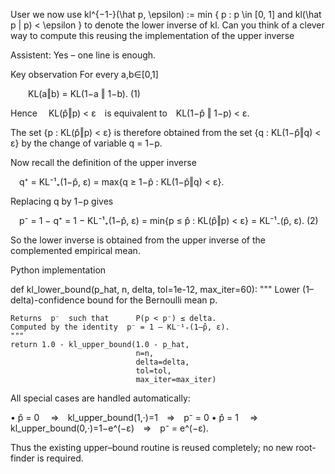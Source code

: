 User
we now use
kl^{−1-}(\hat p, \epsilon) := min { p : p \in [0, 1]  and kl(\hat p | p) < \epsilon }
to denote the lower inverse of kl.
Can you think of a clever way to compute this reusing the implementation of the upper inverse

Assistent:
Yes – one line is enough.

Key observation
For every a,b∈[0,1]

  KL(a‖b) = KL(1−a ‖ 1−b).                                (1)

Hence
 KL(p̂‖p) < ε is equivalent to KL(1−p̂ ‖ 1−p) < ε.

The set {p : KL(p̂‖p) < ε} is therefore obtained from the set
{q : KL(1−p̂‖q) < ε} by the change of variable q = 1−p.

Now recall the definition of the upper inverse

 q⁺ = KL⁻¹₊(1−p̂, ε) = max{q ≥ 1−p̂ : KL(1−p̂‖q) < ε}.

Replacing q by 1−p gives

 p⁻ = 1 − q⁺ = 1 − KL⁻¹₊(1−p̂, ε)
= min{p ≤ p̂ : KL(p̂‖p) < ε} = KL⁻¹₋(p̂, ε).       (2)

So the lower inverse is obtained from the upper inverse
of the complemented empirical mean.

Python implementation

def kl_lower_bound(p_hat, n, delta, tol=1e-12, max_iter=60):
    """
    Lower (1–delta)-confidence bound for the Bernoulli mean p.

    Returns  p⁻  such that      P(p < p⁻) ≤ delta.
    Computed by the identity  p⁻ = 1 – KL⁻¹₊(1–p̂, ε).
    """
    return 1.0 - kl_upper_bound(1.0 - p_hat,
                                n=n,
                                delta=delta,
                                tol=tol,
                                max_iter=max_iter)
All special cases are handled automatically:

• p̂ = 0  ⇒ kl_upper_bound(1,·)=1 ⇒ p⁻ = 0
• p̂ = 1  ⇒ kl_upper_bound(0,·)=1−e^(−ε) ⇒ p⁻ = e^(−ε).

Thus the existing upper–bound routine is reused completely; no new
root-finder is required.